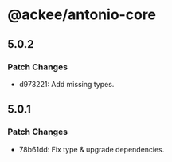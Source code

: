 # @ackee/antonio-core

## 5.0.2

### Patch Changes

-   d973221: Add missing types.

## 5.0.1

### Patch Changes

-   78b61dd: Fix type & upgrade dependencies.
